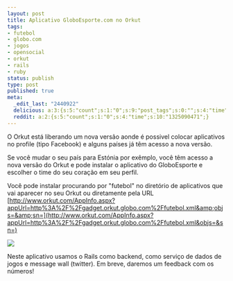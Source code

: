 ```yaml
---
layout: post
title: Aplicativo GloboEsporte.com no Orkut
tags:
- futebol
- globo.com
- jogos
- opensocial
- orkut
- rails
- ruby
status: publish
type: post
published: true
meta:
  _edit_last: "2440922"
  delicious: a:3:{s:5:"count";s:1:"0";s:9:"post_tags";s:0:"";s:4:"time";s:10:"1229527050";}
  reddit: a:2:{s:5:"count";s:1:"0";s:4:"time";s:10:"1325090471";}
---
```

O Orkut está liberando um nova versão aonde é possivel colocar aplicativos no profile (tipo Facebook) e alguns países já têm acesso a nova versão.

Se você mudar o seu país para Estónia por exêmplo, você têm acesso a nova versão do Orkut e pode instalar o aplicativo do GloboEsporte e escolher o time do seu coração em seu perfil.

Você pode instalar procurando por "futebol" no diretório de aplicativos que vai aparecer no seu Orkut ou diretamente pela URL [http://www.orkut.com/AppInfo.aspx?appUrl=http%3A%2F%2Fgadget.orkut.globo.com%2Ffutebol.xml&amp;objs=&amp;sn=](http://www.orkut.com/AppInfo.aspx?appUrl=http%3A%2F%2Fgadget.orkut.globo.com%2Ffutebol.xml&objs=&sn=)

<img src="http://tinogomes.files.wordpress.com/2008/06/orkut1.png" />

Neste aplicativo usamos o Rails como backend, como serviço de dados de jogos e message wall (twitter). Em breve, daremos um feedback com os números!

